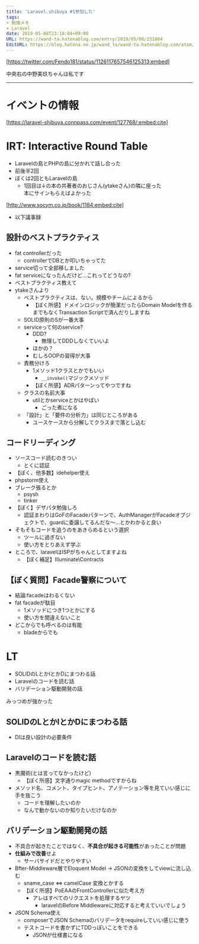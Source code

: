 ```yaml
---
title: 'Laravel.shibuya #1参加した'
tags:
- 勉強メモ
- Laravel
date: 2019-05-08T23:18:04+09:00
URL: https://wand-ta.hatenablog.com/entry/2019/05/08/231804
EditURL: https://blog.hatena.ne.jp/wand_ta/wand-ta.hatenablog.com/atom/entry/17680117127123805632
---
```


[https://twitter.com/Fendo181/status/1126117657546125313:embed]

中央右の中野美玖ちゃんは私です

---



# イベントの情報


[https://laravel-shibuya.connpass.com/event/127768/:embed:cite]


# IRT: Interactive Round Table

- Laravelの島とPHPの島に分かれて話し合った
- 前後半2回
- ぼくは2回ともLaravelの島
    - 1回目は↓の本の共著者のおじさん(ytakeさん)の隣に座った  
        本にサインもらえばよかった



[http://www.socym.co.jp/book/1184:embed:cite]



- 以下議事録

## 設計のベストプラクティス

- fat controllerだった
    - controllerでDBとか叩いちゃってた
- service切って全部移しました
- fat serviceになったんだけど...これってどうなの?
- ベストプラクティス教えて
- ytakeさんより
    - ベストプラクティスは、ない。規模やチームによるから
        - 【ぼく所感】ドメインロジックが簡潔だったらDomain Modelを作るまでもなくTransaction Scriptで済んだりしますね
    - SOLID原則のSが一番大事
    - serviceって何のservice?
        - DDD?
            - 無理してDDDしなくていいよ
        - ほかの？
        - むしろOOPの習得が大事
    - 責務分けろ
        - 1メソッド1クラスとかでもいい
            - `__invoke()`マジックメソッド
        - 【ぼく所感】ADRパターンってやつですね
    - クラスの名前大事
        - utilとかserviceとかはやばい
            - ごった煮になる
    - 「設計」と「要件の分析力」は同じところがある
        - ユースケースから分解してクラスまで落とし込む
        

## コードリーディング

- ソースコード読むのきつい
    - とくに認証
- 【ぼく、他多数】idehelper使え
- phpstorm使え
- ブレーク張るとか
    - psysh
    - tinker
- 【ぼく】デザパタ勉強しろ
    - 認証まわりはGoFのFacadeパターンで、AuthManagerがFacadeオブジェクトで、guardに委譲してるんだな〜...とかわかると良い
- そもそもコードを追うのをあきらめるという選択
    - ツールに過ぎない
    - 使い方をとりあえず学ぶ
- ところで、laravelはISPがちゃんとしてますよね
    - 【ぼく補足】Illuminate\Contracts

## 【ぼく質問】Facade警察について

- 結論:facadeはわるくない
- fat facadeが駄目
    - 1メソッドにつき1つとかにする
    - 使い方を間違えないこと
- どこからでも呼べるのは有能
    - bladeからでも

# LT

- SOLIDのLとかIとかDにまつわる話
- Laravelのコードを読む話
- バリデーション駆動開発の話

みっつめが強かった

## SOLIDのLとかIとかDにまつわる話

- DIは良い設計の必要条件

## Laravelのコードを読む話

- 黒魔術(とは言ってなかったけど)
    - 【ぼく所感】文字通りmagic methodですからね
- メソッド名、コメント、タイプヒント、アノテーション等を見ていい感じに手を抜こう
    - コードを理解したいのか
    - なんで動かないのか知りたいだけなのか

## バリデーション駆動開発の話

- 不具合が起きたことではなく、**不具合が起きる可能性**があったことが問題
- **仕組みで改善**せよ
    - サーバサイドだとやりやすい
- Bfter-Middleware層でEloquent Model -> JSONの変換をしてviewに流し込む
    - sname_case ⇔ camelCase 変換とかする
    - 【ぼく所感】PoEAAのFrontControllerに似た考え方
        - アレはすべてのリクエストを処理するヤツ
            - laravelのBefore Middlewareに対応すると考えていいでしょう
- JSON Schema使え
    - composerでJSON Schemaのバリデータをrequireしていい感じに使う
    - テストコードを書かずにTDDっぽいことをできる
        - JSONが仕様書になる
